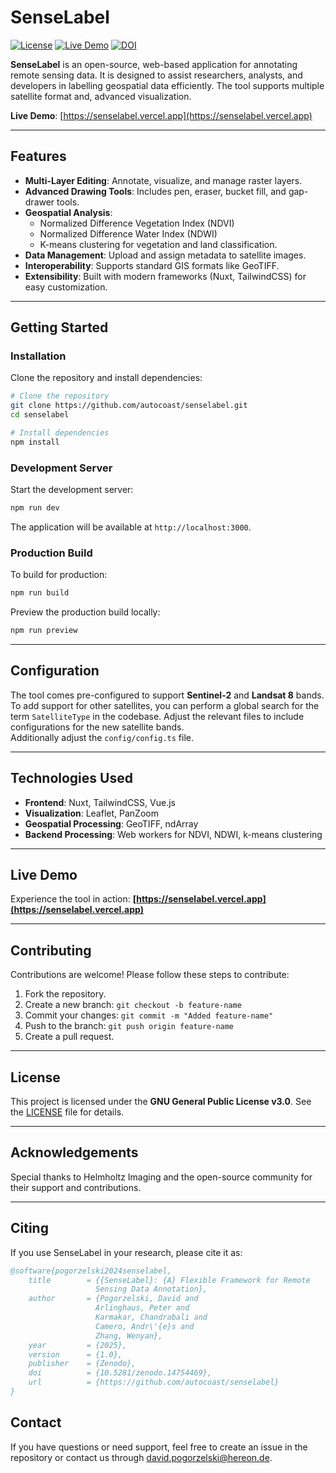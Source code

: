 # SenseLabel

[![License](https://img.shields.io/badge/license-GPL%20v3-blue.svg)](https://www.gnu.org/licenses/gpl-3.0)
[![Live Demo](https://img.shields.io/badge/demo-online-brightgreen)](https://senselabel.vercel.app)
[![DOI](https://zenodo.org/badge/803788398.svg)](https://doi.org/10.5281/zenodo.14754469)

**SenseLabel** is an open-source, web-based application for annotating remote sensing data. It is designed to assist researchers, analysts, and developers in labelling geospatial data efficiently. The tool supports multiple satellite format and, advanced visualization.

**Live Demo**: [https://senselabel.vercel.app](https://senselabel.vercel.app)

---

## Features

- **Multi-Layer Editing**: Annotate, visualize, and manage raster layers.
- **Advanced Drawing Tools**: Includes pen, eraser, bucket fill, and gap-drawer tools.
- **Geospatial Analysis**:
  - Normalized Difference Vegetation Index (NDVI)
  - Normalized Difference Water Index (NDWI)
  - K-means clustering for vegetation and land classification.
- **Data Management**: Upload and assign metadata to satellite images.
- **Interoperability**: Supports standard GIS formats like GeoTIFF.
- **Extensibility**: Built with modern frameworks (Nuxt, TailwindCSS) for easy customization.

---

## Getting Started

### Installation

Clone the repository and install dependencies:

```bash
# Clone the repository
git clone https://github.com/autocoast/senselabel.git
cd senselabel

# Install dependencies
npm install
```

### Development Server

Start the development server:

```bash
npm run dev
```

The application will be available at `http://localhost:3000`.

### Production Build

To build for production:

```bash
npm run build
```

Preview the production build locally:

```bash
npm run preview
```

---

## Configuration

The tool comes pre-configured to support **Sentinel-2** and **Landsat 8** bands. To add support for other satellites, you can perform a global search for the term `SatelliteType` in the codebase. Adjust the relevant files to include configurations for the new satellite bands.  
Additionally adjust the `config/config.ts` file.

---

## Technologies Used

- **Frontend**: Nuxt, TailwindCSS, Vue.js
- **Visualization**: Leaflet, PanZoom
- **Geospatial Processing**: GeoTIFF, ndArray
- **Backend Processing**: Web workers for NDVI, NDWI, k-means clustering

---

## Live Demo

Experience the tool in action: **[https://senselabel.vercel.app](https://senselabel.vercel.app)**

---

## Contributing

Contributions are welcome! Please follow these steps to contribute:

1. Fork the repository.
2. Create a new branch: `git checkout -b feature-name`
3. Commit your changes: `git commit -m "Added feature-name"`
4. Push to the branch: `git push origin feature-name`
5. Create a pull request.

---

## License

This project is licensed under the **GNU General Public License v3.0**. See the [LICENSE](LICENSE) file for details.

---

## Acknowledgements

Special thanks to Helmholtz Imaging and the open-source community for their support and contributions.

---

## Citing

If you use SenseLabel in your research, please cite it as:

```bibtex
@software{pogorzelski2024senselabel,
    title        = {{SenseLabel}: {A} Flexible Framework for Remote 
                   Sensing Data Annotation},
    author       = {Pogorzelski, David and 
                   Arlinghaus, Peter and 
                   Karmakar, Chandrabali and 
                   Camero, Andr\'{e}s and 
                   Zhang, Wenyan},
    year         = {2025},
    version      = {1.0},
    publisher    = {Zenodo},
    doi          = {10.5281/zenodo.14754469},
    url          = {https://github.com/autocoast/senselabel}
}
```

## Contact

If you have questions or need support, feel free to create an issue in the repository or contact us through [david.pogorzelski@hereon.de](mailto:david.pogorzelski@hereon.de).
